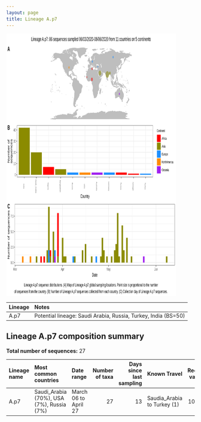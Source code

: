 ```yaml
---
layout: page
title: Lineage A.p7
---
```




<img src="../assets/images/A.p7.svg" alt="A.p7 lineage summary figure" width="90%" height="700px" />


| Lineage | Notes |
|:-----|:-----|
| A.p7 | Potential lineage: Saudi Arabia, Russia, Turkey, India (BS=50) |

<h2>Lineage A.p7 composition summary </h2>

<strong>Total number of sequences:</strong> 27

| Lineage name | Most common countries | Date range | Number of taxa |  Days since last sampling | Known Travel | Recall value |
|:-----|:-----|:-------|-------:|-------:|:---------|--------:|
| A.p7 | Saudi_Arabia (70%), USA (7%), Russia (7%) | March 06 to April 27 | 27 | 13 | Saudia_Arabia to Turkey (1)<br/> | 100.0 |
